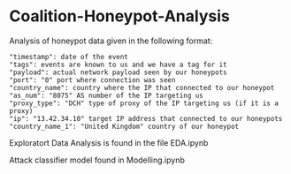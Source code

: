 # Coalition-Honeypot-Analysis
Analysis of honeypot data given in the following format: 

    "timestamp": date of the event
    "tags": events are known to us and we have a tag for it
    "payload": actual network payload seen by our honeypots
    "port": "0" port where connection was seen
    "country_name": country where the IP that connected to our honeypot
    "as_num": "8075" AS number of the IP targeting us
    "proxy_type": "DCH" type of proxy of the IP targeting us (if it is a proxy)
    "ip": "13.42.34.10" target IP address that connected to our honeypots
    "country_name_1": "United Kingdom" country of our honeypot
  
  Exploratort Data Analysis is found in the file EDA.ipynb
  
  Attack classifier model found in Modelling.ipynb
